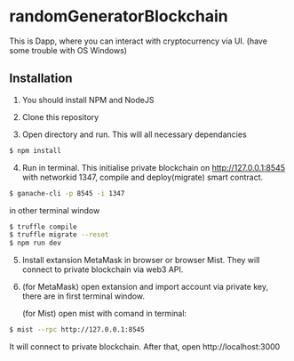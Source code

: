 # randomGeneratorBlockchain

This is Dapp, where you can interact with cryptocurrency via UI. (have some trouble with OS Windows)

## Installation

1. You should install NPM and NodeJS

2. Clone this repository

3. Open directory and run. This will all neсessary dependancies
```sh
$ npm install
```

4. Run in terminal. This initialise private blockchain on http://127.0.0.1:8545 with networkid 1347, compile and deploy(migrate) smart contract.
```sh
$ ganache-cli -p 8545 -i 1347
```
in other terminal window
```sh
$ truffle compile
$ truffle migrate --reset
$ npm run dev
```

5. Install extansion MetaMask in browser or browser Mist. They will connect to private blockchain via web3 API.

6. (for MetaMask) open extansion and import account via private key, there are in first terminal window.

   (for Mist) open mist with comand in terminal:
```sh
$ mist --rpc http://127.0.0.1:8545
```
It will connect to private blockchain. After that, open http://localhost:3000
